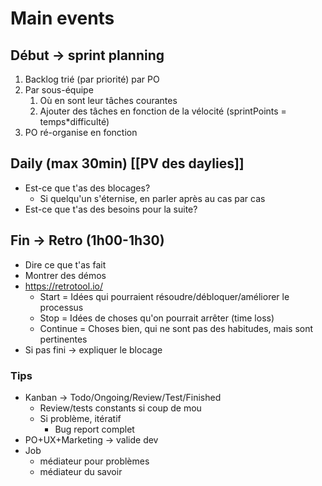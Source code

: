 # Main events
## Début -> sprint planning
1. Backlog trié (par priorité) par PO
2. Par sous-équipe
	1. Où en sont leur tâches courantes
	2. Ajouter des tâches en fonction de la vélocité (sprintPoints = temps*difficulté)
3. PO ré-organise en fonction

## Daily (max 30min) [[PV des daylies]] 
- Est-ce que t'as des blocages?
	- Si quelqu'un s'éternise, en parler après au cas par cas
- Est-ce que t'as des besoins pour la suite?

##  Fin -> Retro (1h00-1h30)
- Dire ce que t'as fait
- Montrer des démos
- https://retrotool.io/
	- Start = Idées qui pourraient résoudre/débloquer/améliorer le processus
	- Stop = Idées de choses qu'on pourrait arrêter (time loss)
	- Continue = Choses bien, qui ne sont pas des habitudes, mais sont pertinentes
- Si pas fini -> expliquer le blocage

### Tips
- Kanban -> Todo/Ongoing/Review/Test/Finished
	- Review/tests constants si coup de mou
	- Si problème, itératif
		- Bug report complet
- PO+UX+Marketing -> valide dev
- Job
	- médiateur pour problèmes
	- médiateur du savoir